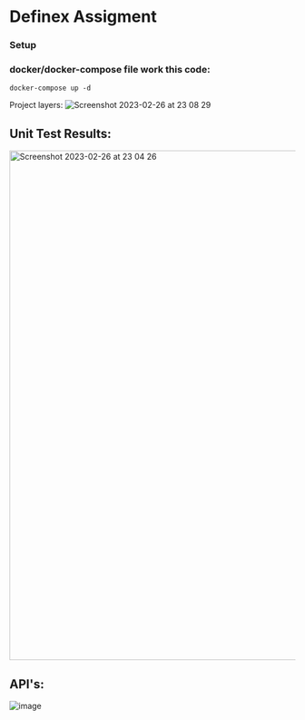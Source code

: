 # Definex Assigment

### Setup
### docker/docker-compose file work this code: 

``` docker-compose up -d ```

Project layers: 
![Screenshot 2023-02-26 at 23 08 29](https://user-images.githubusercontent.com/69505917/221434514-945d6feb-b84c-403b-b70a-5ec236fd737b.png)

## Unit Test Results: 

<img width="898" alt="Screenshot 2023-02-26 at 23 04 26" src="https://user-images.githubusercontent.com/69505917/221434247-6d2ac694-a839-4caf-ac9d-510aae6bb19f.png">

## API's: 

![image](https://user-images.githubusercontent.com/69505917/221434391-135c491b-4dd0-42bd-8937-7b2deda21962.png)
